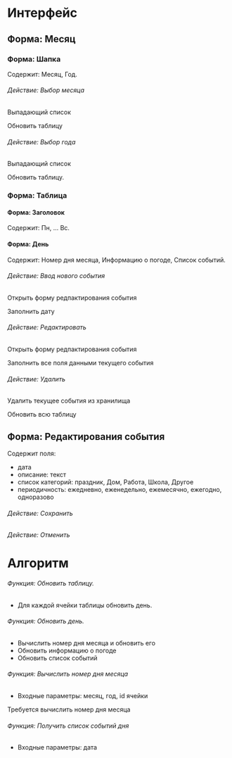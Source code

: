 # Интерфейс

## Форма: Месяц

### Форма: Шапка
Содержит: Месяц, Год.
###### Действие: Выбор месяца
Выпадающий список

Обновить таблицу
 

###### Действие: Выбор года
Выпадающий список

Обновить таблицу.


### Форма: Таблица
#### Форма: Заголовок
Содержит: Пн, ... Вс.
#### Форма: День
Содержит: Номер дня месяца, Информацию о погоде, Список событий. 

###### Действие: Ввод нового события

Открыть форму редпактирования события

Заполнить дату 
###### Действие: Редактировать

Открыть форму редпактирования события

Заполнить все поля данными текущего события


###### Действие: Удалить

Удалить текущее события из хранилища

Обновить всю таблицу


## Форма: Редактирования события
Содержит поля:
* дата
* описание: текст
* список категорий: праздник, Дом, Работа, Школа, Другое
* периодичность: ежедневно, еженедельно, ежемесячно, ежегодно, одноразово
###### Действие: Сохранить

###### Действие: Отменить

# Алгоритм

###### Функция: Обновить таблицу. 

* Для каждой ячейки таблицы обновить день.

###### Функция: Обновить день. 

* Вычислить номер дня месяца и обновить его
* Обновить информацию о погоде
* Обновить список событий

###### Функция: Вычислить номер дня месяца

* Входные параметры: месяц, год, id ячейки

Требуется вычислить номер дня месяца


###### Функция: Получить список событий дня

* Входные параметры: дата




